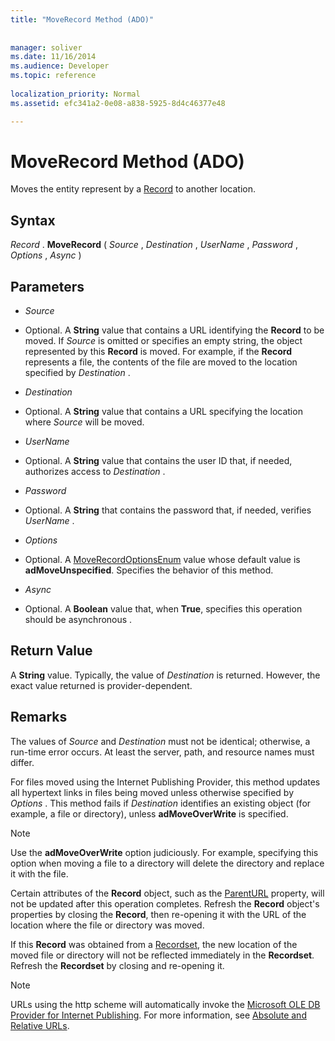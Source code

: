 ```yaml
---
title: "MoveRecord Method (ADO)"
 
 
manager: soliver
ms.date: 11/16/2014
ms.audience: Developer
ms.topic: reference
  
localization_priority: Normal
ms.assetid: efc341a2-0e08-a838-5925-8d4c46377e48

---
```


# MoveRecord Method (ADO)

Moves the entity represent by a [Record](record-object-ado.md) to another location. 
  
## Syntax

 *Record*  . **MoveRecord** (  *Source*  ,  *Destination*  ,  *UserName*  ,  *Password*  ,  *Options*  ,  *Async*  ) 
  
## Parameters

-  *Source* 
    
- Optional. A **String** value that contains a URL identifying the **Record** to be moved. If  *Source*  is omitted or specifies an empty string, the object represented by this **Record** is moved. For example, if the **Record** represents a file, the contents of the file are moved to the location specified by  *Destination*  . 
    
-  *Destination* 
    
- Optional. A **String** value that contains a URL specifying the location where  *Source*  will be moved. 
    
-  *UserName* 
    
- Optional. A **String** value that contains the user ID that, if needed, authorizes access to  *Destination*  . 
    
-  *Password* 
    
- Optional. A **String** that contains the password that, if needed, verifies  *UserName*  . 
    
-  *Options* 
    
- Optional. A [MoveRecordOptionsEnum](moverecordoptionsenum.md) value whose default value is **adMoveUnspecified**. Specifies the behavior of this method. 
    
-  *Async* 
    
- Optional. A **Boolean** value that, when **True**, specifies this operation should be asynchronous . 
    
## Return Value

A **String** value. Typically, the value of  *Destination*  is returned. However, the exact value returned is provider-dependent. 
  
## Remarks

The values of  *Source*  and  *Destination*  must not be identical; otherwise, a run-time error occurs. At least the server, path, and resource names must differ. 
  
For files moved using the Internet Publishing Provider, this method updates all hypertext links in files being moved unless otherwise specified by  *Options*  . This method fails if  *Destination*  identifies an existing object (for example, a file or directory), unless **adMoveOverWrite** is specified. 
  
> [!NOTE]
> Use the **adMoveOverWrite** option judiciously. For example, specifying this option when moving a file to a directory will delete the directory and replace it with the file. 
  
Certain attributes of the **Record** object, such as the [ParentURL](parenturl-property-ado.md) property, will not be updated after this operation completes. Refresh the **Record** object's properties by closing the **Record**, then re-opening it with the URL of the location where the file or directory was moved. 
  
If this **Record** was obtained from a [Recordset](recordset-object-ado.md), the new location of the moved file or directory will not be reflected immediately in the **Recordset**. Refresh the **Recordset** by closing and re-opening it. 
  
> [!NOTE]
> URLs using the http scheme will automatically invoke the [Microsoft OLE DB Provider for Internet Publishing](microsoft-ole-db-provider-for-internet-publishing.md). For more information, see [Absolute and Relative URLs](absolute-and-relative-urls.md). 
  

